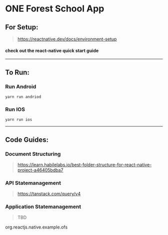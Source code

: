 # ONE Forest School App

## For Setup:

> https://reactnative.dev/docs/environment-setup

#### check out the react-native quick start guide

---

## To Run: 

### Run Android
```
yarn run andriod 
```

### Run IOS 
```
yarn run ios
```
---

## Code Guides:

### Document Structuring

> https://learn.habilelabs.io/best-folder-structure-for-react-native-project-a46405bdba7

### API Statemanagement
> https://tanstack.com/query/v4

### Application Statemanagement

> TBD

org.reactjs.native.example.ofs

